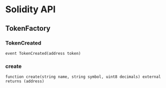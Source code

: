 # Solidity API

## TokenFactory

### TokenCreated

```solidity
event TokenCreated(address token)
```

### create

```solidity
function create(string name, string symbol, uint8 decimals) external returns (address)
```

